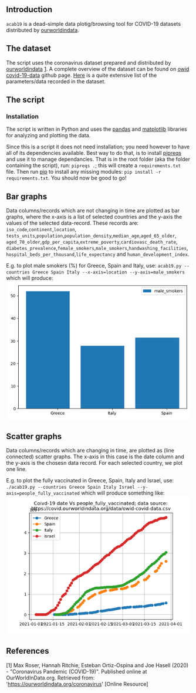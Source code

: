 ## Introduction

`acab19` is a dead-simple data plotig/browsing tool for COVID-19 datasets 
distributed by [ourworldindata](https://ourworldindata.org/coronavirus).

## The dataset

The script uses the coronavirus dataset prepared and distributed by 
[ourworldindata](https://ourworldindata.org/coronavirus) [1](#roseretal).
A complete overview of the dataset can be found on 
[owid covid-19-data](https://github.com/owid/covid-19-data/tree/master/public/data) 
github page. [Here](https://github.com/owid/covid-19-data/blob/master/public/data/owid-covid-codebook.csv) 
is a quite extensive list of the parameters/data recorded in the dataset.

## The script

### Installation

The script is written in Python and uses the [pandas](https://pandas.pydata.org/) and 
[matplotlib](https://matplotlib.org/) libraries for analyzing and plotting the 
data.

Since this is a script it does not need installation; you need however to have 
all of its dependencies available. Best way to do that, is to install 
[pipreqs](https://pypi.org/project/pipreqs/) and use it to manage dependancies. 
That is in the root folder (aka the folder containing the script), run:
`pipreqs .`; this will create a `requirements.txt` file. Then run [pip](https://pypi.org/project/pip/) 
to install any missing modules: `pip install -r requirements.txt`. You should 
now be good to go!

## Bar graphs

Data columns/records which are not changing in time are plotted as bar graphs, 
where the x-axis is a list of selected countries and the y-axis the values of 
the selected data-record. These records are: `iso_code`,`continent`,`location`, 
`tests_units`,`population`,`population_density`,`median_age`,`aged_65_older`, 
`aged_70_older`,`gdp_per_capita`,`extreme_poverty`,`cardiovasc_death_rate`, 
`diabetes_prevalence`,`female_smokers`,`male_smokers`,`handwashing_facilities`, 
`hospital_beds_per_thousand`,`life_expectancy` and `human_development_index`.

E.g. to plot male smokers (%) for Greece, Spain and Italy, use:
`acab19.py --countries Greece Spain Italy --x-axis=location --y-axis=male_smokers` 
which will produce:
![alt text](https://github.com/xanthospap/acab19/blob/main/gallery/gr_sp_it_male_smokers.png?raw=true)

## Scatter graphs

Data columns/records which are changing in time, are plotted as (line connected) 
scatter graphs. The x-axis in this case is the date column and the y-axis is the 
chosesn data record. For each selected country, we plot one line.

E.g. to plot the fully vaccinated in Greece, Spain, Italy and Israel, use:
`./acab19.py --countries Greece Spain Italy Israel --y-axis=people_fully_vaccinated` 
which will produce something like:
![alt text](https://github.com/xanthospap/acab19/blob/main/gallery/gr_sp_it_is_people_vaccinated.png?raw=true)

## References
[1] <a id="roseretal"></a> Max Roser, Hannah Ritchie, Esteban Ortiz-Ospina and Joe Hasell (2020) - "Coronavirus Pandemic (COVID-19)". Published online at OurWorldInData.org. Retrieved from: 'https://ourworldindata.org/coronavirus' [Online Resource]
